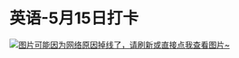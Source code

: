 # 英语-5月15日打卡

[![图片可能因为网络原因掉线了，请刷新或直接点我查看图片~](https://cdn.jsdelivr.net/gh/ylsislove/image-home/test/20210515234205.jpg)](https://cdn.jsdelivr.net/gh/ylsislove/image-home/test/20210515234205.jpg)
